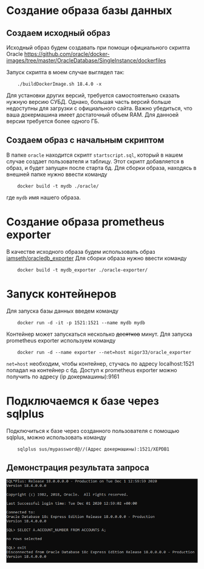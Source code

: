 # Создание образа базы данных
## Создаем исходный образ
Исходный образ будем создавать при помощи официального скрипта Oracle https://github.com/oracle/docker-images/tree/master/OracleDatabase/SingleInstance/dockerfiles

Запуск скрипта в моем случае выглядел так:
```
	./buildDockerImage.sh 18.4.0 -x
```

Для установки других версий, требуется самостоятельно сказать нужную версию СУБД.
Однако, большая часть версий больше недоступны для загрузки с официального сайта.
Важно убедиться, что ваша докермашина имеет достаточный объем RAM. Для данноей версии требуется более одного ГБ.

## Создаем образ с начальным скриптом
В папке `oracle` находится скрипт `startscript.sql`, который в нашем случае создает пользователя и таблицу.
Этот скрипт добавляется в образ, и будет запущен после старта бд.
Для сборки образа, находясь в внешней папке нужно ввести команду
```
	docker build -t mydb ./oracle/
```
где `mydb` имя нашего образа.
# Создание образа prometheus exporter
В качестве исходного образа будем использовать образ [iamseth/oracledb_exporter](https://github.com/iamseth/oracledb_exporter)
Для сборки образа нужно ввести команду
```
	docker build -t mydb_exporter ./oracle-exporter/
```
# Запуск контейнеров
Для запуска базы данных введем команду
```
	docker run -d -it -p 1521:1521 --name mydb mydb
```
Контейнер может запускаться несколько ~~десятков~~ минут.
Для запуска prometheus exporter используем команду
```
	docker run -d --name exporter --net=host migor33/oracle_exporter
```
`net=host` необходим, чтобы контейнер, стучась по адресу localhost:1521 попадал на контейнер с бд.
Доступ к prometheus exporter можно получить по адресу (ip докермашины):9161
# Подключаемся к базе через sqlplus
Подключиться к базе через созданного пользователя с помощью sqlplus, можно использовать команду
```
	sqlplus sus/mypassword@//(Адрес докермашины):1521/XEPDB1
```
## Демонстрация результата запроса
![Alt-текст](https://github.com/Migor33/OracleDBDocker/blob/main/Screenshot_6.png?raw=true "Орк")